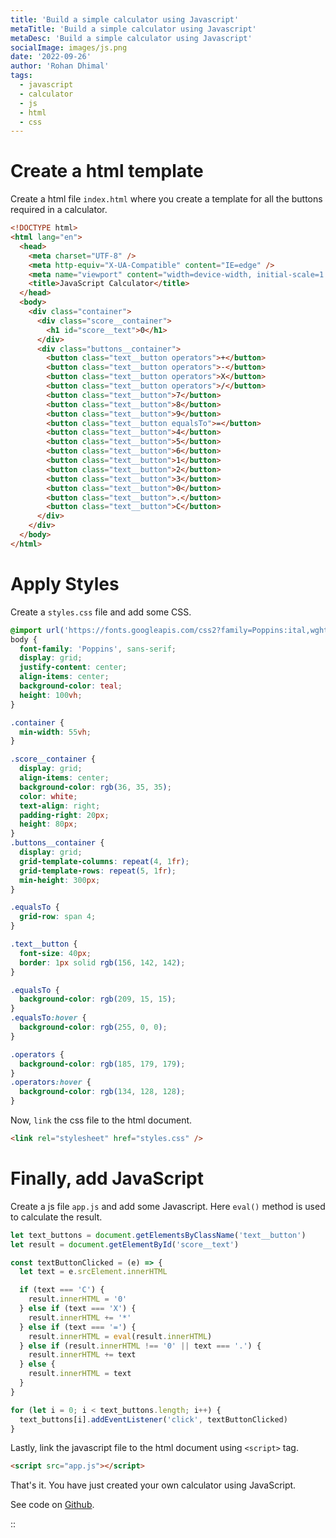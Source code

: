 ```yaml
---
title: 'Build a simple calculator using Javascript'
metaTitle: 'Build a simple calculator using Javascript'
metaDesc: 'Build a simple calculator using Javascript'
socialImage: images/js.png
date: '2022-09-26'
author: 'Rohan Dhimal'
tags:
  - javascript
  - calculator
  - js
  - html
  - css
---
```


# Create a html template

Create a html file `index.html` where you create a template for all the buttons required in a calculator.

```html
<!DOCTYPE html>
<html lang="en">
  <head>
    <meta charset="UTF-8" />
    <meta http-equiv="X-UA-Compatible" content="IE=edge" />
    <meta name="viewport" content="width=device-width, initial-scale=1.0" />
    <title>JavaScript Calculator</title>
  </head>
  <body>
    <div class="container">
      <div class="score__container">
        <h1 id="score__text">0</h1>
      </div>
      <div class="buttons__container">
        <button class="text__button operators">+</button>
        <button class="text__button operators">-</button>
        <button class="text__button operators">X</button>
        <button class="text__button operators">/</button>
        <button class="text__button">7</button>
        <button class="text__button">8</button>
        <button class="text__button">9</button>
        <button class="text__button equalsTo">=</button>
        <button class="text__button">4</button>
        <button class="text__button">5</button>
        <button class="text__button">6</button>
        <button class="text__button">1</button>
        <button class="text__button">2</button>
        <button class="text__button">3</button>
        <button class="text__button">0</button>
        <button class="text__button">.</button>
        <button class="text__button">C</button>
      </div>
    </div>
  </body>
</html>
```

# Apply Styles

Create a `styles.css` file and add some CSS.

```css
@import url('https://fonts.googleapis.com/css2?family=Poppins:ital,wght@0,100;0,200;0,300;0,400;1,100;1,200;1,300&display=swap');
body {
  font-family: 'Poppins', sans-serif;
  display: grid;
  justify-content: center;
  align-items: center;
  background-color: teal;
  height: 100vh;
}

.container {
  min-width: 55vh;
}

.score__container {
  display: grid;
  align-items: center;
  background-color: rgb(36, 35, 35);
  color: white;
  text-align: right;
  padding-right: 20px;
  height: 80px;
}
.buttons__container {
  display: grid;
  grid-template-columns: repeat(4, 1fr);
  grid-template-rows: repeat(5, 1fr);
  min-height: 300px;
}

.equalsTo {
  grid-row: span 4;
}

.text__button {
  font-size: 40px;
  border: 1px solid rgb(156, 142, 142);
}

.equalsTo {
  background-color: rgb(209, 15, 15);
}
.equalsTo:hover {
  background-color: rgb(255, 0, 0);
}

.operators {
  background-color: rgb(185, 179, 179);
}
.operators:hover {
  background-color: rgb(134, 128, 128);
}
```

Now, `link` the css file to the html document.

```html
<link rel="stylesheet" href="styles.css" />
```

# Finally, add JavaScript

Create a js file `app.js` and add some Javascript. Here `eval()` method is used to calculate the result.

```js
let text_buttons = document.getElementsByClassName('text__button')
let result = document.getElementById('score__text')

const textButtonClicked = (e) => {
  let text = e.srcElement.innerHTML

  if (text === 'C') {
    result.innerHTML = '0'
  } else if (text === 'X') {
    result.innerHTML += '*'
  } else if (text === '=') {
    result.innerHTML = eval(result.innerHTML)
  } else if (result.innerHTML !== '0' || text === '.') {
    result.innerHTML += text
  } else {
    result.innerHTML = text
  }
}

for (let i = 0; i < text_buttons.length; i++) {
  text_buttons[i].addEventListener('click', textButtonClicked)
}
```

Lastly, link the javascript file to the html document using `<script>` tag.

```html
<script src="app.js"></script>
```

That's it. You have just created your own calculator using JavaScript.

See code on [Github](https://github.com/drowhannn/js-calculator).

::

